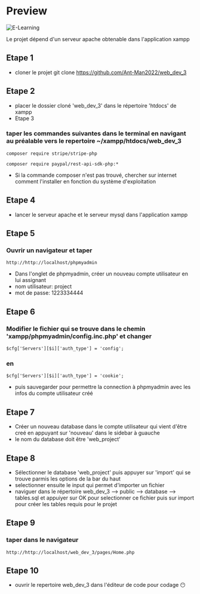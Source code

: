 # Preview

![E-Learning](https://drive.google.com/uc?id=1yiVSB8Cz9GU-xfS77CZTINIo-aCKJiUA)

Le projet dépend d'un serveur apache obtenable dans l'application xampp
## Etape 1
 - cloner le projet
    git clone https://github.com/Ant-Man2022/web_dev_3
## Etape 2
 - placer le dossier cloné 'web_dev_3' dans le répertoire 'htdocs' de xampp
 - Etape 3
 ### taper les commandes suivantes dans le terminal en navigant au préalable vers le repertoire ~/xampp/htdocs/web_dev_3
    composer require stripe/stripe-php
    
    composer require paypal/rest-api-sdk-php:*

- Si la commande composer n'est pas trouvé, chercher sur internet comment l'installer en fonction du système d'exploitation
## Etape 4
 - lancer le serveur apache et le serveur mysql dans l'application xampp
## Etape 5
 ### Ouvrir un navigateur et taper 
    http://http://localhost/phpmyadmin
 - Dans l'onglet de phpmyadmin, créer un nouveau compte utilisateur en lui assignant
 - nom utilisateur: project
 - mot de passe: 1223334444

## Etape 6
### Modifier le fichier qui se trouve dans le chemin 'xampp/phpmyadmin/config.inc.php' et changer
    $cfg['Servers'][$i]['auth_type'] = 'config';
### en
    $cfg['Servers'][$i]['auth_type'] = 'cookie';
- puis sauvegarder pour permettre la connection à phpmyadmin avec les infos du compte utilisateur créé

## Etape 7
 - Créer un nouveau database dans le compte utilisateur qui vient d'être creé en appuyant sur 'nouveau' dans le sidebar à guauche
 - le nom du database doit être 'web_project'

## Etape 8
 - Sélectionner le database 'web_project' puis appuyer sur 'import' qui se trouve parmis les options de la bar du haut
 - selectionner ensuite le input qui permet d'importer un fichier
 - naviguer dans le répertoire web_dev_3 --> public --> database --> tables.sql et appuiyer sur OK pour selectionner ce fichier puis sur import pour créer les tables requis pour le projet

## Etape 9
### taper dans le navigateur
    http://http://localhost/web_dev_3/pages/Home.php

## Etape 10
 - ouvrir le repertoire web_dev_3 dans l'éditeur de code pour codage 😶️
